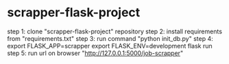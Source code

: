 # scrapper-flask-project

step 1:
clone "scrapper-flask-project" repository
step 2:
install requirements from "requirements.txt"
step 3:
run command "python init_db.py"
step 4:
export FLASK_APP=scrapper
export FLASK_ENV=development
flask run
step 5:
run url on browser "http://127.0.0.1:5000/job-scrapper"
